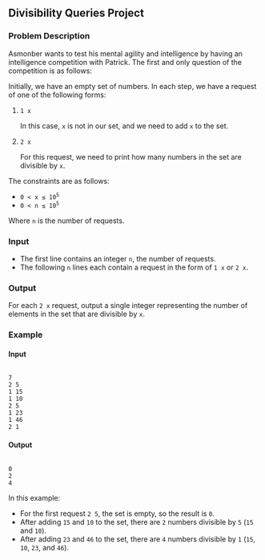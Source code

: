 <h2>Divisibility Queries Project</h2>

<h3>Problem Description</h3>

<p>Asmonber wants to test his mental agility and intelligence by having an intelligence competition with Patrick. The first and only question of the competition is as follows:</p>

<p>Initially, we have an empty set of numbers. In each step, we have a request of one of the following forms:</p>

<ol>
  <li><code>1 x</code>
    <p>In this case, <code>x</code> is not in our set, and we need to add <code>x</code> to the set.</p>
  </li>
  <li><code>2 x</code>
    <p>For this request, we need to print how many numbers in the set are divisible by <code>x</code>.</p>
  </li>
</ol>

<p>The constraints are as follows:</p>
<ul>
  <li><code>0 < x ≤ 10<sup>5</sup></code></li>
  <li><code>0 < n ≤ 10<sup>5</sup></code></li>
</ul>
<p>Where <code>n</code> is the number of requests.</p>

<h3>Input</h3>
<ul>
  <li>The first line contains an integer <code>n</code>, the number of requests.</li>
  <li>The following <code>n</code> lines each contain a request in the form of <code>1 x</code> or <code>2 x</code>.</li>
</ul>

<h3>Output</h3>
<p>For each <code>2 x</code> request, output a single integer representing the number of elements in the set that are divisible by <code>x</code>.</p>

<h3>Example</h3>

<h4>Input</h4>
<pre><code>
7
2 5
1 15
1 10
2 5
1 23
1 46
2 1
</code></pre>

<h4>Output</h4>
<pre><code>
0
2
4
</code></pre>

<p>In this example:</p>
<ul>
  <li>For the first request <code>2 5</code>, the set is empty, so the result is <code>0</code>.</li>
  <li>After adding <code>15</code> and <code>10</code> to the set, there are <code>2</code> numbers divisible by <code>5</code> (<code>15</code> and <code>10</code>).</li>
  <li>After adding <code>23</code> and <code>46</code> to the set, there are <code>4</code> numbers divisible by <code>1</code> (<code>15</code>, <code>10</code>, <code>23</code>, and <code>46</code>).</li>
</ul>
